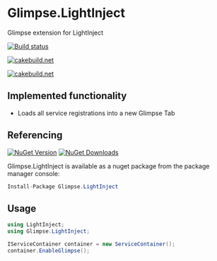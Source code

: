 # Glimpse.LightInject
Glimpse extension for LightInject

[![Build status](https://ci.appveyor.com/api/projects/status/vmmjwi5y0pvh3jg4?svg=true)](https://ci.appveyor.com/project/PhillipSharpe/glimpse-lightinject)

[![cakebuild.net](https://img.shields.io/badge/WWW-getglimpse.com-blue.svg)](http://getglimpse.com/)

[![cakebuild.net](https://img.shields.io/badge/WWW-lightinject.net-blue.svg)](http://lightinject.net/)



## Implemented functionality

* Loads all service registrations into a new Glimpse Tab



## Referencing

[![NuGet Version](http://img.shields.io/nuget/v/Glimpse.LightInject.svg?style=flat)](https://www.nuget.org/packages/Glimpse.LightInject/) [![NuGet Downloads](http://img.shields.io/nuget/dt/Glimpse.LightInject.svg?style=flat)](https://www.nuget.org/packages/Glimpse.LightInject/)

Glimpse.LightInject is available as a nuget package from the package manager console:

```csharp
Install-Package Glimpse.LightInject
```



## Usage

```csharp
using LightInject;
using Glimpse.LightInject;

IServiceContainer container = new ServiceContainer();
container.EnableGlimpse();
```